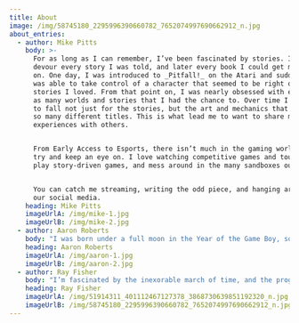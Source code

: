 ```yaml
---
title: About
image: /img/58745180_2295996390660782_7652074997690662912_n.jpg
about_entries:
  - author: Mike Pitts
    body: >-
      For as long as I can remember, I’ve been fascinated by stories. I would
      devour every story I was told, and later every book I could get my hands
      on. One day, I was introduced to _Pitfall!_ on the Atari and suddenly I
      was able to take control of a character that seemed to be right out of the
      stories I loved. From that point on, I was nearly obsessed with exploring
      as many worlds and stories that I had the chance to. Over time I learned
      to fall not just for the stories, but the art and mechanics that came with
      so many different titles. This is what lead me to want to share my
      experiences with others.


      From Early Access to Esports, there isn’t much in the gaming world I don’t
      try and keep an eye on. I love watching competitive games and tournaments,
      play story-driven games, and mess around in the many sandboxes out there.


      You can catch me streaming, writing the odd piece, and hanging around on
      our social media.
    heading: Mike Pitts
    imageUrlA: /img/mike-1.jpg
    imageUrlB: /img/mike-2.jpg
  - author: Aaron Roberts
    body: "I was born under a full moon in the Year of the Game Boy, so ultimately I was fated to love video games from the day of my first spawn. And with less gross phrasing, I was blessed to grow up in a home where both Nintendo and Sega were treated as equals. While the seemingly endless barrages of the early console wars exploded overhead, I was spending my days goomba-stomping, hedgehog-racing, and laying the beat down as green, bipedal, cold-blooded fighters.\r\n\nNowadays, I like to play games and then tear them apart to uncover what makes them great, and what makes them bad- or worse... _average_. My gaming passion lies in platformers, beat'em ups, and above all else- co-op games.\r\n\nAround here I'll be streaming, keeping this website working, and occasionally writing some opinions pieces and reviews."
    heading: Aaron Roberts
    imageUrlA: /img/aaron-1.jpg
    imageUrlB: /img/aaron-2.jpg
  - author: Ray Fisher
    body: "I’m fascinated by the inexorable march of time, and the progress it brings. It seems like only yesterday I was excited by the new graphical prowess of the Nintendo 64!\r\n\nAs we move forward into new and exciting realms of home entertainment like the upcoming Playstation and the Oculus Quest, I think it’s important to remember where we came from to truly appreciate how we’ve come.\r\n\nMy passion lies with the classics like the Nintendo Entertainment System and Sega Genesis, and tracking how each progressive iteration of their games and hardware led us to where we are today. \r\n\nI enjoy writing what I hope are thoughtful reviews, retrospectives and playing my Monday show on Twitch, ABCs of Gaming! \r\n\nMy aim with ABCs of Gaming is to beat 26 games this year, one for each letter of the alphabet."
    heading: Ray Fisher
    imageUrlA: /img/51914311_401112467127378_3868730639851192320_n.jpg
    imageUrlB: /img/58745180_2295996390660782_7652074997690662912_n.jpg
---
```


